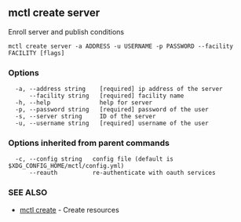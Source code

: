 [Auto generated by spf13/cobra]: <>

## mctl create server

Enroll server and publish conditions

```
mctl create server -a ADDRESS -u USERNAME -p PASSWORD --facility FACILITY [flags]
```

### Options

```
  -a, --address string    [required] ip address of the server
      --facility string   [required] facility name
  -h, --help              help for server
  -p, --password string   [required] password of the user
  -s, --server string     ID of the server
  -u, --username string   [required] username of the user
```

### Options inherited from parent commands

```
  -c, --config string   config file (default is $XDG_CONFIG_HOME/mctl/config.yml)
      --reauth          re-authenticate with oauth services
```

### SEE ALSO

* [mctl create](mctl_create.md)	 - Create resources

